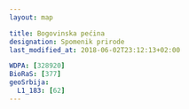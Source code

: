 ```yaml
---
layout: map

title: Bogovinska pećina
designation: Spomenik prirode
last_modified_at: 2018-06-02T23:12:13+02:00

WDPA: [328920]
BioRaS: [377]
geoSrbija:
  L1_183: [62]
---
```

